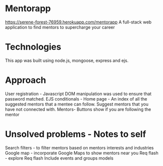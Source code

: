 # Mentorapp 
https://serene-forest-76959.herokuapp.com/mentorapp
A full-stack web application to find mentors to supercharge your career

# Technologies
This app was built using node.js, mongoose, express and ejs. 

# Approach
User registration - Javascript DOM manipulation was used to ensure that password matched.
EJS conditionals - 
Home page - An index of all the suggested mentors that a mentee can follow. Suggest mentors that you have not connected with.
Mentors- Buttons show if you are following the mentor
 
 # Unsolved problems - Notes to self
 Search filters - to filter mentors based on mentors interests and industries
 Google map - incorporate Google Maps to show mentors near you
 Req flash - explore Req flash
 Include events and groups models
 
